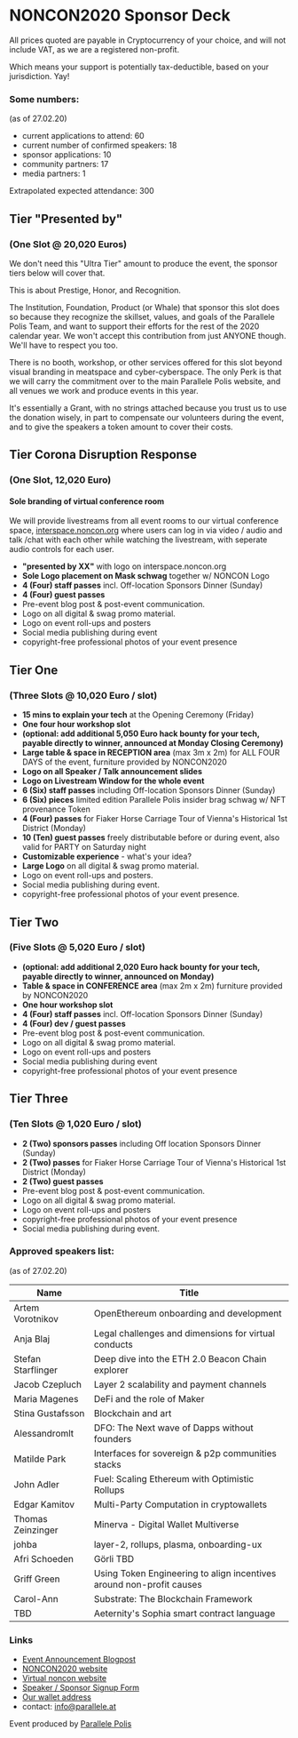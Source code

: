 <HeroImage state></HeroImage>

<div>

# NONCON2020 Sponsor Deck

All prices quoted are payable in Cryptocurrency of your choice,
and will not include VAT, as we are a registered non-profit.

Which means your support is potentially tax-deductible, based on your jurisdiction. Yay!

### Some numbers:

(as of 27.02.20)

* current applications to attend: 60
* current number of confirmed speakers: 18
* sponsor applications: 10
* community partners: 17
* media partners: 1

Extrapolated expected attendance: 300
</div>

<div class='SponsorTier'>

## Tier "Presented by"
### (One Slot @ 20,020 Euros)

We don't need this "Ultra Tier" amount to produce the event,
the sponsor tiers below will cover that.

This is about Prestige, Honor, and Recognition.

The Institution, Foundation, Product (or Whale) that sponsor this slot
does so because they recognize the skillset, values,
and goals of the Parallele Polis Team,
and want to support their efforts for the rest of the 2020 calendar year.
We won't accept this contribution from just ANYONE though. We'll have to respect you too.

There is no booth, workshop, or other services offered for this slot
beyond visual branding in meatspace and cyber-cyberspace.
The only Perk is that we will carry the commitment over to
the main Parallele Polis website,
and all venues we work and produce events in this year.

It's essentially a Grant,
with no strings attached because you trust us to use the donation wisely,
in part to compensate our volunteers during the event,
and to give the speakers a token amount to cover their costs.
</div>

<div class='SponsorTier'>

## Tier Corona Disruption Response
### (One Slot, 12,020 Euro)

#### Sole branding of virtual conference room

We will provide livestreams from all event rooms to our virtual conference space,
[interspace.noncon.org](https://interspace.noncon.org)
where users can log in via video / audio and talk /chat with each other
while watching the livestream, with seperate audio controls for each user.

* **"presented by XX"** with logo on interspace.noncon.org
* **Sole Logo placement on Mask schwag** together w/ NONCON Logo
* **4 (Four) staff passes** incl. Off-location Sponsors Dinner (Sunday)
* **4 (Four) guest passes**
* Pre-event blog post & post-event communication.
* Logo on all digital & swag promo material.
* Logo on event roll-ups and posters
* Social media publishing during event
* copyright-free professional photos of your event presence
</div>

<div class='SponsorTier'>

## Tier One

### (Three Slots @ 10,020 Euro / slot)

* **15 mins to explain your tech** at the Opening Ceremony (Friday)
* **One four hour workshop slot**
* **(optional: add additional 5,050 Euro hack bounty for your tech,
  payable directly to winner, announced at Monday Closing Ceremony)**
* **Large table & space in RECEPTION area** (max 3m x 2m) for ALL FOUR DAYS of the event, furniture provided by NONCON2020
* **Logo on all Speaker / Talk announcement slides**
* **Logo on Livestream Window for the whole event**
* **6 (Six) staff passes** including Off-location Sponsors Dinner (Sunday)
* **6 (Six) pieces** limited edition Parallele Polis insider brag schwag w/ NFT provenance Token
* **4 (Four) passes** for Fiaker Horse Carriage Tour of Vienna's Historical 1st District (Monday)
* **10 (Ten) guest passes** freely distributable before or during event,
  also valid for PARTY on Saturday night
* **Customizable experience** - what's your idea?
* **Large Logo** on all digital & swag promo material.
* Logo on event roll-ups and posters.
* Social media publishing during event.
* copyright-free professional photos of your event presence.
</div>

<div class='SponsorTier'>

## Tier Two
### (Five Slots @ 5,020 Euro / slot)

* **(optional: add additional 2,020 Euro hack bounty for your tech,
  payable directly to winner, announced on Monday)**
* **Table & space in CONFERENCE area** (max 2m x 2m) furniture provided by NONCON2020
* **One hour workshop slot**
* **4 (Four) staff passes** incl. Off-location Sponsors Dinner (Sunday)
* **4 (Four) dev / guest passes**
* Pre-event blog post & post-event communication.
* Logo on all digital & swag promo material.
* Logo on event roll-ups and posters
* Social media publishing during event
* copyright-free professional photos of your event presence
</div>

<div class='SponsorTier'>

## Tier Three
### (Ten Slots @ 1,020 Euro / slot)

* **2 (Two) sponsors passes** including Off location Sponsors Dinner (Sunday)
* **2 (Two) passes** for Fiaker Horse Carriage Tour of Vienna's Historical 1st District (Monday)
* **2 (Two) guest passes**
* Pre-event blog post & post-event communication.
* Logo on all digital & swag promo material.
* Logo on event roll-ups and posters
* copyright-free professional photos of your event presence
* Social media publishing during event.
</div>

<div>


### Approved speakers list:
(as of 27.02.20)


| Name               | Title   |
| ------------------ | --------------------------------------------------- |
| Artem Vorotnikov   | OpenEthereum onboarding and development             |
| Anja Blaj          | Legal challenges and dimensions for virtual conducts|
| Stefan Starflinger | Deep dive into the ETH 2.0 Beacon Chain explorer    |
| Jacob Czepluch     | Layer 2 scalability and payment channels            |
| Maria Magenes      | DeFi and the role of Maker                          |
| Stina Gustafsson   | Blockchain and art                                  |
| Alessandromlt      | DFO: The Next wave of Dapps without founders        |
| Matilde Park       | Interfaces for sovereign & p2p communities stacks   |
| John Adler         | Fuel: Scaling Ethereum with Optimistic Rollups      |
| Edgar Kamitov      | Multi-Party Computation in cryptowallets            |
| Thomas Zeinzinger  | Minerva - Digital Wallet Multiverse                 |
| johba              | layer-2, rollups, plasma, onboarding-ux             |
| Afri Schoeden      | Görli TBD                                           |
| Griff Green        | Using Token Engineering to align incentives around non-profit causes|
| Carol-Ann          | Substrate: The Blockchain Framework                 |
| TBD                | Aeternity's Sophia smart contract language          |
</div>

<div>

### Links

* [Event Announcement Blogpost](https://www.parallele.at/not-a-conference-not-a-conjob/)
* [NONCON2020 website](https://noncon.org)
* [Virtual noncon website](https://interspace.noncon.org)
* [Speaker / Sponsor Signup Form](https://the-commons-stack.typeform.com/to/SemYgK)
* [Our wallet address](https://etherscan.io/enslookup?q=noncon.eth)
* contact: [info@parallele.at](mailto:info@parallele.at)

Event produced by [Parallele Polis](https://parallele.at)
</div>

